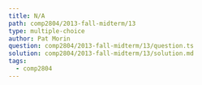 ```yaml
---
title: N/A
path: comp2804/2013-fall-midterm/13
type: multiple-choice
author: Pat Morin
question: comp2804/2013-fall-midterm/13/question.ts
solution: comp2804/2013-fall-midterm/13/solution.md
tags:
  - comp2804
---
```

